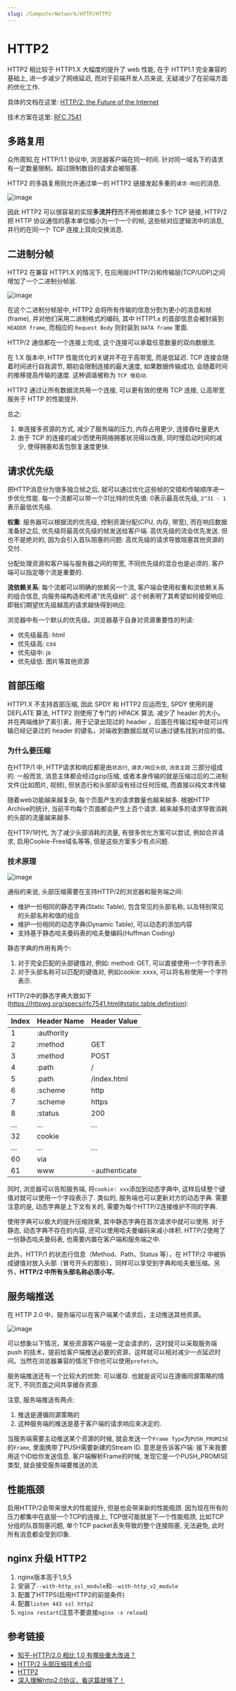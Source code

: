 ```yaml
---
slug: /ComputerNetwork/HTTP/HTTP2
---
```

# HTTP2


HTTP2 相比较于 HTTP1.X 大幅度的提升了 web 性能, 在于 HTTP1.1 完全兼容的基础上, 进一步减少了网络延迟, 而对于前端开发人员来说, 无疑减少了在前端方面的优化工作.

具体的文档在这里: [HTTP/2: the Future of the Internet](https://http2.akamai.com/demo)

技术方案在这里: [RFC 7541](https://httpwg.org/specs/rfc7541.html)

## 多路复用

众所周知,在 HTTP/1.1 协议中, 浏览器客户端在同一时间. 针对同一域名下的请求有一定数量限制。超过限制数目的请求会被阻塞.

HTTP2 的多路复用则允许通过单一的 HTTP2 链接发起多重的`请求-响应`的消息.

![image](/assets/2021-3-11/b1e608ddb7493608efea3e76912aabe1_hd.jpg)

因此 HTTP2 可以很容易的实现**多流并行**而不用依赖建立多个 TCP 链接, HTTP/2 把 HTTP 协议通信的基本单位缩小为一个一个的帧, 这些帧对应逻辑流中的消息, 并行的在同一个 TCP 连接上双向交换消息.

## 二进制分帧

HTTP2 在兼容 HTTP1.X 的情况下, 在应用层(HTTP/2)和传输层(TCP/UDP)之间增加了一个二进制分帧层.

![image](/assets/2021-3-11/906e22193e61cd561325d93aae0f1e07_hd.jpg)

在这个二进制分帧层中, HTTP2 会将所有传输的信息分割为更小的消息和帧(frame), 并对他们采用二进制格式的编码, 其中 HTTP1.x 的首部信息会被封装到`HEADER frame`, 而相应的 `Request Body` 则封装到 `DATA frame` 里面.

HTTP/2 通信都在一个连接上完成, 这个连接可以承载任意数量的双向数据流.

在 1.X 版本中, HTTP 性能优化的关键并不在于高带宽, 而是低延迟. TCP 连接会随着时间进行自我调节, 期初会限制连接的最大速度, 如果数据传输成功, 会随着时间的推移提高传输的速度. 这种调谐被称为 `TCP 慢启动`.

HTTP2 通过让所有数据流共用一个连接, 可以更有效的使用 TCP 连接, 让高带宽服务于 HTTP 的性能提升.

总之:

1. 单连接多资源的方式, 减少了服务端的压力, 内存占用更少, 连接吞吐量更大
2. 由于 TCP 的连接的减少而使用网络拥塞状况得以改善, 同时慢启动时间的减少, 使得拥塞和丢包恢复速度更快.

## 请求优先级

把HTTP消息分为很多独立帧之后, 就可以通过优化这些帧的交错和传输顺序进一步优化性能. 每一个流都可以带一个31比特的优先值: 0表示最高优先级, `2^31 - 1`表示最低优先级.

**权重**:  服务器可以根据流的优先级, 控制资源分配(CPU, 内存, 带宽), 而在响应数据准备好之后, 优先级将最高优先级的帧发送给客户端. 高优先级的流会优先发送. 但也不是绝对的, 因为会引入首队阻塞的问题: 高优先级的请求导致阻塞其他资源的交付.

分配处理资源和客户端与服务器之间的带宽, 不同优先级的混合也是必须的. 客户端可以指定哪个流是重要的.

**流依赖关系**: 每个流都可以明确的依赖另一个流, 客户端会使用权重和流依赖关系的组合信息, 向服务端构造和传递"优先级树". 这个树表明了其希望如何接受响应. 即我们期望优先级越高的请求越快得到响应.

浏览器中有一个默认的优先级。浏览器基于自身对资源重要性的判读: 

- 优先级最高: html
- 优先级高: css
- 优先级中: js
- 优先级低: 图片等其他资源

## 首部压缩

HTTP1.X 不支持首部压缩, 因此 SPDY 和 HTTP2 应运而生, SPDY 使用的是 DEFLATE 算法, HTTP2 则使用了专门的 HPACK 算法. 减少了 header 的大小。并在两端维护了索引表，用于记录出现过的 header ，后面在传输过程中就可以传输已经记录过的 header 的键名，对端收到数据后就可以通过键名找到对应的值。

### 为什么要压缩

在HTTP/1 中, HTTP请求和响应都是由`状态行`, `请求/响应头部`, `消息主题` 三部分组成的. 一般而言, 消息主体都会经过gzip压缩, 或者本身传输的就是压缩过后的二进制文件(比如图片, 视频), 但状态行和头部却没有经过任何压缩, 而直接以纯文本传输

随着web功能越来越复杂, 每个页面产生的请求数量也越来越多. 根据HTTP Archive的统计, 当前平均每个页面都会产生上百个请求. 越来越多的请求导致消耗的头部的流量越来越多.

在HTTP/1时代, 为了减少头部消耗的流量, 有很多优化方案可以尝试, 例如合并请求, 启用Cookie-Free域名等等, 但是这些方案多少有点问题. 

### 技术原理

![image](/assets/2021-3-11/hpack-header-compression.png)

通俗的来说, 头部压缩需要在支持HTTP/2的浏览器和服务端之间:

- 维护一份相同的静态字典(Static Table), 包含常见的头部名称, 以及特别常见的头部名称和值的组合
- 维护一份相同的动态字典(Dynamic Table), 可以动态的添加内容
- 支持基于静态哈夫曼码表的哈夫曼编码(Huffman Coding)

静态字典的作用有两个:

1. 对于完全匹配的头部键值对, 例如: method: GET, 可以直接使用一个字符表示
2. 对于头部名称可以匹配的键值对, 例如cookie: xxxx, 可以将名称使用一个字符表示. 

HTTP/2中的静态字典大致如下(https://httpwg.org/specs/rfc7541.html#static.table.definition):

| Index | Header Name | Header Value  |
| ----- | ----------- | ------------- |
| 1     | :authority  |               |
| 2     | :method     | GET           |
| 3     | :method     | POST          |
| 4     | :path       | /             |
| 5     | :path       | /index.html   |
| 6     | :scheme     | http          |
| 7     | :scheme     | https         |
| 8     | :status     | 200           |
| …     | …           | …             |
| 32    | cookie      |               |
| …     | …           | …             |
| 60    | via         |               |
| 61    | www         | -authenticate |

同时, 浏览器可以告知服务端, 将`cookie: xxx`添加到动态字典中, 这样后续整个键值对就可以使用一个字段表示了. 类似的, 服务端也可以更新对方的动态字典. 需要注意的是, 动态字典是上下文有关的, 需要为每个HTTP/2连接维护不同的字典.

使用字典可以极大的提升压缩效果, 其中静态字典在首次请求中就可以使用. 对于静态, 动态字典不存在的内容, 还可以使用哈夫曼编码来减小体积. HTTP/2使用了一份静态哈夫曼码表, 也需要内置在客户端和服务端之中.

此外，HTTP/1 的状态行信息（Method、Path、Status 等），在 HTTP/2 中被拆成键值对放入头部（冒号开头的那些），同样可以享受到字典和哈夫曼压缩。另外，**HTTP/2 中所有头部名称必须小写**。

## 服务端推送

在 HTTP 2.0 中，服务端可以在客户端某个请求后，主动推送其他资源。

![image](/assets/2021-4-21/20210124162115517.png)

可以想象以下情况，某些资源客户端是一定会请求的，这时就可以采取服务端 push 的技术，提前给客户端推送必要的资源，这样就可以相对减少一点延迟时间。当然在浏览器兼容的情况下你也可以使用`prefetch`。

服务端推送还有一个比较大的优势: 可以缓存. 也就是说可以在遵循同源策略的情况下, 不同页面之间共享缓存资源.

注意, 服务端推送有两点:

1. 推送是遵循同源策略的
2. 这种服务端的推送是基于客户端的请求响应来决定的.

当服务端需要主动推送某个资源的时候, 就会发送一个`Frame Type`为`PUSH_PROMISE`的`Frame`, 里面携带了PUSH需要新建的Stream ID. 意思是告诉客户端: 接下来我要用这个ID给你发送信息. 客户端解析Frame的时候, 发现它是一个PUSH_PROMISE类型, 就会接受服务端要推送的流.

## 性能瓶颈

启用HTTP/2会带来很大的性能提升, 但是也会带来新的性能瓶颈. 因为现在所有的压力都集中在底层一个TCP的连接上, TCP很可能就是下一个性能瓶颈, 比如TCP分组的队首阻塞问题, 单个TCP packet丢失导致的整个连接阻塞, 无法避免, 此时所有消息都会受到印象. 

## nginx 升级 HTTP2

1. nginx版本高于1,9,5
2. 安装了`--with-http_ssl_module`和`--with-http_v2_module`
3. 配置了HTTPS(启用HTTP2的前提条件)
4. 配置`listen 443 ssl http2`
5. `nginx restart`(注意不要直接`nginx -s reload`)

## 参考链接

-   [知乎-HTTP/2.0 相比 1.0 有哪些重大改进？](https://www.zhihu.com/question/34074946/answer/75364178)
-   [HTTP/2 头部压缩技术介绍](https://blog.csdn.net/qq_32523587/article/details/79970471)
-   [HTTP2](https://blog.csdn.net/lpq1201/article/details/113092261)
-   [深入理解http2.0协议，看这篇就够了！](https://zhuanlan.zhihu.com/p/89471776)
